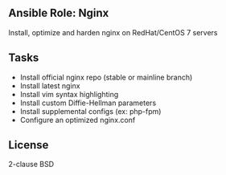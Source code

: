 ## Ansible Role: Nginx
Install, optimize and harden nginx on RedHat/CentOS 7 servers

## Tasks
* Install official nginx repo (stable or mainline branch)
* Install latest nginx
* Install vim syntax highlighting
* Install custom Diffie-Hellman parameters
* Install supplemental configs (ex: php-fpm)
* Configure an optimized nginx.conf

## License
2-clause BSD